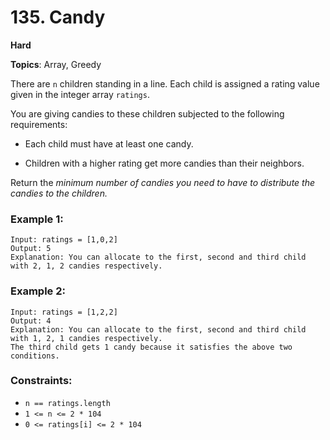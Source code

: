 # 135. Candy

**Hard**

**Topics**: Array, Greedy

There are `n` children standing in a line. Each child is assigned a rating value given in the integer array `ratings`.

You are giving candies to these children subjected to the following requirements:

- Each child must have at least one candy.
    
- Children with a higher rating get more candies than their neighbors.

Return the _minimum number of candies you need to have to distribute the candies to the children._


### Example 1:
```
Input: ratings = [1,0,2]
Output: 5
Explanation: You can allocate to the first, second and third child with 2, 1, 2 candies respectively.
```

### Example 2:
```
Input: ratings = [1,2,2]
Output: 4
Explanation: You can allocate to the first, second and third child with 1, 2, 1 candies respectively.
The third child gets 1 candy because it satisfies the above two conditions.
```
 

### Constraints:

- `n == ratings.length`
- `1 <= n <= 2 * 104`
- `0 <= ratings[i] <= 2 * 104`

